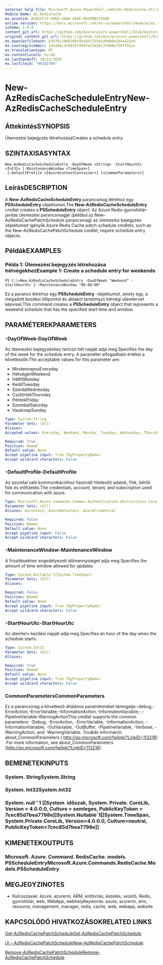 ```yaml
---
external help file: Microsoft.Azure.PowerShell.Cmdlets.RedisCache.dll-Help.xml
Module Name: Az.RedisCache
ms.assetid: ACB53C23-99E0-4A0A-A44E-0D3FDB12450B
online version: https://docs.microsoft.com/en-us/powershell/module/az.rediscache/new-azrediscachescheduleentry
schema: 2.0.0
content_git_url: https://github.com/Azure/azure-powershell/blob/master/src/RedisCache/RedisCache/help/New-AzRedisCacheScheduleEntry.md
original_content_git_url: https://github.com/Azure/azure-powershell/blob/master/src/RedisCache/RedisCache/help/New-AzRedisCacheScheduleEntry.md
ms.openlocfilehash: e3976c1008388c85a04715541d0d88e164a422e9
ms.sourcegitcommit: 1de2b6c3c99197958fa2101bc37680e7507f91ac
ms.translationtype: MT
ms.contentlocale: hu-HU
ms.lasthandoff: 10/13/2020
ms.locfileid: "94182704"
---
```

# <span data-ttu-id="b896a-101">New-AzRedisCacheScheduleEntry</span><span class="sxs-lookup"><span data-stu-id="b896a-101">New-AzRedisCacheScheduleEntry</span></span>

## <span data-ttu-id="b896a-102">Áttekintés</span><span class="sxs-lookup"><span data-stu-id="b896a-102">SYNOPSIS</span></span>
<span data-ttu-id="b896a-103">Ütemezési bejegyzés létrehozása</span><span class="sxs-lookup"><span data-stu-id="b896a-103">Creates a schedule entry.</span></span>

## <span data-ttu-id="b896a-104">SZINTAXISA</span><span class="sxs-lookup"><span data-stu-id="b896a-104">SYNTAX</span></span>

```
New-AzRedisCacheScheduleEntry -DayOfWeek <String> -StartHourUtc <Int32> [-MaintenanceWindow <TimeSpan>]
 [-DefaultProfile <IAzureContextContainer>] [<CommonParameters>]
```

## <span data-ttu-id="b896a-105">Leírás</span><span class="sxs-lookup"><span data-stu-id="b896a-105">DESCRIPTION</span></span>
<span data-ttu-id="b896a-106">A **New-AzRedisCacheScheduleEntry** parancsmag létrehoz egy **PSScheduleEntry** objektumot.</span><span class="sxs-lookup"><span data-stu-id="b896a-106">The **New-AzRedisCacheScheduleEntry** cmdlet creates a **PSScheduleEntry** object.</span></span>
<span data-ttu-id="b896a-107">Az Azure Redis-gyorsítótár-javítás ütemezési parancsmagjai (például az New-AzRedisCachePatchSchedule parancsmag) az ütemezési bejegyzés objektumait igénylik.</span><span class="sxs-lookup"><span data-stu-id="b896a-107">Azure Redis Cache patch schedule cmdlets, such as the New-AzRedisCachePatchSchedule cmdlet, require schedule entry objects.</span></span>

## <span data-ttu-id="b896a-108">Példák</span><span class="sxs-lookup"><span data-stu-id="b896a-108">EXAMPLES</span></span>

### <span data-ttu-id="b896a-109">Példa 1: Ütemezési bejegyzés létrehozása hétvégekhez</span><span class="sxs-lookup"><span data-stu-id="b896a-109">Example 1: Create a schedule entry for weekends</span></span>
```
PS C:\>New-AzRedisCacheScheduleEntry -DayOfWeek "Weekend" -StartHourUtc 2 -MaintenanceWindow "06:00:00"
```

<span data-ttu-id="b896a-110">Ez a parancs létrehoz egy **PSScheduleEntry** -objektumot, amely egy, a megadott kezdési időpontot és ablakot tartalmazó hétvégi ütemtervet képvisel.</span><span class="sxs-lookup"><span data-stu-id="b896a-110">This command creates a **PSScheduleEntry** object that represents a weekend schedule that has the specified start time and window.</span></span>

## <span data-ttu-id="b896a-111">PARAMÉTEREK</span><span class="sxs-lookup"><span data-stu-id="b896a-111">PARAMETERS</span></span>

### <span data-ttu-id="b896a-112">-DayOfWeek</span><span class="sxs-lookup"><span data-stu-id="b896a-112">-DayOfWeek</span></span>
<span data-ttu-id="b896a-113">Az ütemezési bejegyzéshez tartozó hét napját adja meg.</span><span class="sxs-lookup"><span data-stu-id="b896a-113">Specifies the day of the week for the schedule entry.</span></span>
<span data-ttu-id="b896a-114">A paraméter elfogadható értékei a következők:</span><span class="sxs-lookup"><span data-stu-id="b896a-114">The acceptable values for this parameter are:</span></span>
- <span data-ttu-id="b896a-115">Mindennapos</span><span class="sxs-lookup"><span data-stu-id="b896a-115">Everyday</span></span> 
- <span data-ttu-id="b896a-116">Hétvégén</span><span class="sxs-lookup"><span data-stu-id="b896a-116">Weekend</span></span> 
- <span data-ttu-id="b896a-117">Hétfő</span><span class="sxs-lookup"><span data-stu-id="b896a-117">Monday</span></span> 
- <span data-ttu-id="b896a-118">Kedd</span><span class="sxs-lookup"><span data-stu-id="b896a-118">Tuesday</span></span> 
- <span data-ttu-id="b896a-119">Szerda</span><span class="sxs-lookup"><span data-stu-id="b896a-119">Wednesday</span></span> 
- <span data-ttu-id="b896a-120">Csütörtök</span><span class="sxs-lookup"><span data-stu-id="b896a-120">Thursday</span></span> 
- <span data-ttu-id="b896a-121">Péntek</span><span class="sxs-lookup"><span data-stu-id="b896a-121">Friday</span></span> 
- <span data-ttu-id="b896a-122">Szombat</span><span class="sxs-lookup"><span data-stu-id="b896a-122">Saturday</span></span> 
- <span data-ttu-id="b896a-123">Vasárnap</span><span class="sxs-lookup"><span data-stu-id="b896a-123">Sunday</span></span>

```yaml
Type: System.String
Parameter Sets: (All)
Aliases:
Accepted values: Everyday, Weekend, Monday, Tuesday, Wednesday, Thursday, Friday, Saturday, Sunday

Required: True
Position: Named
Default value: None
Accept pipeline input: True (ByPropertyName)
Accept wildcard characters: False
```

### <span data-ttu-id="b896a-124">-DefaultProfile</span><span class="sxs-lookup"><span data-stu-id="b896a-124">-DefaultProfile</span></span>
<span data-ttu-id="b896a-125">Az azuretal való kommunikációhoz használt hitelesítő adatok, fiók, bérlői fiók és előfizetés.</span><span class="sxs-lookup"><span data-stu-id="b896a-125">The credentials, account, tenant, and subscription used for communication with azure.</span></span>

```yaml
Type: Microsoft.Azure.Commands.Common.Authentication.Abstractions.Core.IAzureContextContainer
Parameter Sets: (All)
Aliases: AzContext, AzureRmContext, AzureCredential

Required: False
Position: Named
Default value: None
Accept pipeline input: False
Accept wildcard characters: False
```

### <span data-ttu-id="b896a-126">-MaintenanceWindow</span><span class="sxs-lookup"><span data-stu-id="b896a-126">-MaintenanceWindow</span></span>
<span data-ttu-id="b896a-127">A frissítésekhez engedélyezett időmennyiséget adja meg.</span><span class="sxs-lookup"><span data-stu-id="b896a-127">Specifies the amount of time window allowed for updates.</span></span>

```yaml
Type: System.Nullable`1[System.TimeSpan]
Parameter Sets: (All)
Aliases:

Required: False
Position: Named
Default value: None
Accept pipeline input: True (ByPropertyName)
Accept wildcard characters: False
```

### <span data-ttu-id="b896a-128">-StartHourUtc</span><span class="sxs-lookup"><span data-stu-id="b896a-128">-StartHourUtc</span></span>
<span data-ttu-id="b896a-129">Az ütemterv kezdési napját adja meg.</span><span class="sxs-lookup"><span data-stu-id="b896a-129">Specifies an hour of the day when the schedule starts.</span></span>

```yaml
Type: System.Int32
Parameter Sets: (All)
Aliases:

Required: True
Position: Named
Default value: None
Accept pipeline input: True (ByPropertyName)
Accept wildcard characters: False
```

### <span data-ttu-id="b896a-130">CommonParameters</span><span class="sxs-lookup"><span data-stu-id="b896a-130">CommonParameters</span></span>
<span data-ttu-id="b896a-131">Ez a parancsmag a következő általános paramétereket támogatja:-debug,-ErrorAction,-ErrorVariable,-InformationAction,-InformationVariable,-,-PipelineVariable-WarningAction</span><span class="sxs-lookup"><span data-stu-id="b896a-131">This cmdlet supports the common parameters: -Debug, -ErrorAction, -ErrorVariable, -InformationAction, -InformationVariable, -OutVariable, -OutBuffer, -PipelineVariable, -Verbose, -WarningAction, and -WarningVariable.</span></span> <span data-ttu-id="b896a-132">További információ: about_CommonParameters ( http://go.microsoft.com/fwlink/?LinkID=113216) .</span><span class="sxs-lookup"><span data-stu-id="b896a-132">For more information, see about_CommonParameters (http://go.microsoft.com/fwlink/?LinkID=113216).</span></span>

## <span data-ttu-id="b896a-133">BEMENETEK</span><span class="sxs-lookup"><span data-stu-id="b896a-133">INPUTS</span></span>

### <span data-ttu-id="b896a-134">System. String</span><span class="sxs-lookup"><span data-stu-id="b896a-134">System.String</span></span>

### <span data-ttu-id="b896a-135">System. Int32</span><span class="sxs-lookup"><span data-stu-id="b896a-135">System.Int32</span></span>

### <span data-ttu-id="b896a-136">System. null ' 1 [[System. időszak, System. Private. CoreLib, Version = 4.0.0.0, Culture = semleges, PublicKeyToken = 7cec85d7bea7798e]]</span><span class="sxs-lookup"><span data-stu-id="b896a-136">System.Nullable\`1[[System.TimeSpan, System.Private.CoreLib, Version=4.0.0.0, Culture=neutral, PublicKeyToken=7cec85d7bea7798e]]</span></span>

## <span data-ttu-id="b896a-137">KIMENETEK</span><span class="sxs-lookup"><span data-stu-id="b896a-137">OUTPUTS</span></span>

### <span data-ttu-id="b896a-138">Microsoft. Azure. Command. RedisCache. models. PSScheduleEntry</span><span class="sxs-lookup"><span data-stu-id="b896a-138">Microsoft.Azure.Commands.RedisCache.Models.PSScheduleEntry</span></span>

## <span data-ttu-id="b896a-139">MEGJEGYZI</span><span class="sxs-lookup"><span data-stu-id="b896a-139">NOTES</span></span>
* <span data-ttu-id="b896a-140">Kulcsszavak: Azure, azurerm, ARM, erőforrás, kezelés, vezető, Redis, gyorsítótár, web, WebApp, webhely</span><span class="sxs-lookup"><span data-stu-id="b896a-140">Keywords: azure, azurerm, arm, resource, management, manager, redis, cache, web, webapp, website</span></span>

## <span data-ttu-id="b896a-141">KAPCSOLÓDÓ HIVATKOZÁSOK</span><span class="sxs-lookup"><span data-stu-id="b896a-141">RELATED LINKS</span></span>

[<span data-ttu-id="b896a-142">Get-AzRedisCachePatchSchedule</span><span class="sxs-lookup"><span data-stu-id="b896a-142">Get-AzRedisCachePatchSchedule</span></span>](./Get-AzRedisCachePatchSchedule.md)

[<span data-ttu-id="b896a-143">Új – AzRedisCachePatchSchedule</span><span class="sxs-lookup"><span data-stu-id="b896a-143">New-AzRedisCachePatchSchedule</span></span>](./New-AzRedisCachePatchSchedule.md)

[<span data-ttu-id="b896a-144">Remove-AzRedisCachePatchSchedule</span><span class="sxs-lookup"><span data-stu-id="b896a-144">Remove-AzRedisCachePatchSchedule</span></span>](./Remove-AzRedisCachePatchSchedule.md)


